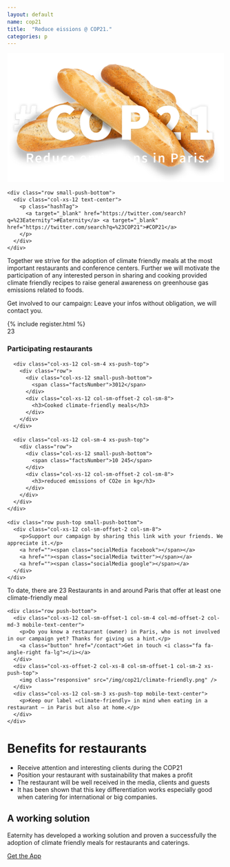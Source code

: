 ```yaml
---
layout: default
name: cop21
title:  "Reduce eissions @ COP21."
categories: p
---
```





<div class="bgDarkBlue viewPortHeight">
  <div class="container">
    <div class="row push-top push-bottom">
      <div class="col-xs-12 col-sm-offset-1 col-sm-10">
        <img class="responsive" src="/img/cop21/cop21-teaser.png" />
      </div>
    </div>

    <div class="row small-push-bottom">
      <div class="col-xs-12 text-center">
        <p class="hashTag">
          <a target="_blank" href="https://twitter.com/search?q=%23Eaternity">#Eaternity</a> <a target="_blank" href="https://twitter.com/search?q=%23COP21">#COP21</a>
        </p>
      </div>
    </div>
  </div>
</div><!-- /.viewPortHeight -->

<div class="container">
	<div class="row push-top push-bottom">
		<div class="col-xs-12 col-sm-offset-2 col-sm-8 text-center">
			<p class="teaserText">
				Together we strive for the adoption of climate friendly meals at the most important restaurants and conference centers. Further we will motivate the participation of any interested person in sharing and cooking provided climate friendly recipes to raise general awareness on greenhouse gas emissions related to foods.
			</p>
		</div>
	  </div>
</div>

<div class="bgLightGrey">
  <div class="container">
    <div class="row push-top push-bottom">
      <div class="col-xs-12 col-sm-12 col-md-4">
        <p class="teaserText">
          Get involved to our campaign: Leave your infos without obligation, we will contact you.
        </p>
      </div>
      <div class="col-xs-12 col-sm-12 col-md-8">
          {% include register.html %}
      </div>
    </div>
  </div>
</div>

<div class="bgDarkBlue">
  <div class="container text-center">
    <div class="row big-push-top">
      <div class=" col-xs-12 col-sm-4 ">
        <div class="row">
          <div class="col-xs-12 small-push-bottom">
            <span class="factsNumber">23</span>
          </div>
          <div class="col-xs-12 col-sm-offset-2 col-sm-8">
            <h3>Participating restaurants</h3>
          </div>
        </div>
      </div>

      <div class="col-xs-12 col-sm-4 xs-push-top">
        <div class="row">
          <div class="col-xs-12 small-push-bottom">
            <span class="factsNumber">3012</span>
          </div>
          <div class="col-xs-12 col-sm-offset-2 col-sm-8">
            <h3>Cooked climate-friendly meals</h3>
          </div>
        </div>
      </div>

      <div class="col-xs-12 col-sm-4 xs-push-top">
        <div class="row">
          <div class="col-xs-12 small-push-bottom">
            <span class="factsNumber">10 245</span>
          </div>
          <div class="col-xs-12 col-sm-offset-2 col-sm-8">
            <h3>reduced emissions of CO2e in kg</h3>
          </div>
        </div>
      </div>
    </div>

    <div class="row push-top small-push-bottom">
      <div class="col-xs-12 col-sm-offset-2 col-sm-8">
        <p>Support our campaign by sharing this link with your friends. We appreciate it.</p>
        <a href=""><span class="socialMedia facebook"></span></a>
        <a href=""><span class="socialMedia twitter"></span></a>
        <a href=""><span class="socialMedia google"></span></a>
      </div>
    </div>
  </div>
</div>

<div class="map window">
</div>

<div class="bgLightGrey">
  <div class="container">
    <div class="row push-top small-push-bottom">
      <div class="col-xs-12 text-center">
        To date, there are <span class="semiBold">23</span> Restaurants in and around Paris that offer at least one climate-friendly meal
      </div>
    </div>

    <div class="row push-bottom">
      <div class="col-xs-12 col-sm-offset-1 col-sm-4 col-md-offset-2 col-md-3 mobile-text-center">
        <p>Do you know a restaurant (owner) in Paris, who is not involved in our campaign yet? Thanks for giving us a hint.</p>
        <a class="button" href="/contact">Get in touch <i class="fa fa-angle-right fa-lg"></i></a>
      </div>
      <div class="col-xs-offset-2 col-xs-8 col-sm-offset-1 col-sm-2 xs-push-top">
        <img class="responsive" src="/img/cop21/climate-friendly.png" />
      </div>
      <div class="col-xs-12 col-sm-3 xs-push-top mobile-text-center">
        <p>Keep our label «climate-friendly» in mind when eating in a restaurant – in Paris but also at home.</p>
      </div>
    </div>
  </div>
</div>

<div class="container">
  <div class="row big-push-top big-push-bottom">
    <div class="col-xs-12 col-sm-6">
      <h1>Benefits for restaurants</h1>
      <ul>
        <li>Receive attention and interesting clients during the COP21</li>
        <li>Position your restaurant with sustainability that makes a profit</li>
        <li>The restaurant will be well received in the media, clients and guests</li>
        <li>It has been shown that this key differentiation works especially good when catering for international or big companies.</li>
      </ul>
    </div>
    <div class="col-xs-12 col-sm-offset-1 col-sm-5 xs-push-top">
      <h2>A working solution</h2>
      <p>Eaternity has developed a working solution and proven a successfully the adoption of climate friendly meals for restaurants and caterings.</p>
      <a class="button" href="/app/get-the-app">Get the App <i class="fa fa-angle-right fa-lg"></i></a>
    </div>
  </div>
</div>



<script src="https://ajax.googleapis.com/ajax/libs/jquery/1.11.3/jquery.min.js"></script>
<script src="https://maps.googleapis.com/maps/api/js"></script>
<script src="/js/bootstrap.min.js"></script>
<script src="/js/icheck.min.js"></script>
<script src="/js/infobubble.js"></script>
<script src="/js/script.js"></script>
